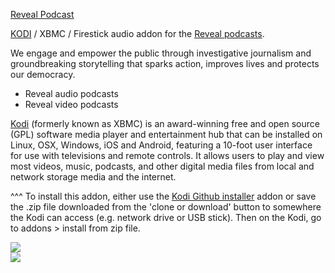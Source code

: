 <a href="www.revealnews.org/">Reveal Podcast</a><br>

<a href="www.kodi.tv">KODI</a> / XBMC / Firestick audio addon for the <a href="https://www.revealnews.org/">Reveal podcasts</a>.<br>

We engage and empower the public through investigative journalism and groundbreaking storytelling that sparks action, improves lives and protects our democracy.<br>

- Reveal audio podcasts<br>
- Reveal video podcasts<br>

<a href="www.kodi.tv">Kodi</a> (formerly known as XBMC) is an award-winning free and open source (GPL) software media player and entertainment hub that can be installed on Linux, OSX, Windows, iOS and Android, featuring a 10-foot user interface for use with televisions and remote controls. It allows users to play and view most videos, music, podcasts, and other digital media files from local and network storage media and the internet.<br>

^^^ To install this addon, either use the <a href="https://www.tvaddons.co/github-browser-kodi/">Kodi Github installer</a> addon or save the .zip file downloaded from the 'clone or download' button to somewhere the Kodi can access (e.g. network drive or USB stick). Then on the Kodi, go to addons > install from zip file.<br>

<img src="https://www.revealnews.org/wp-content/themes/reveal2015/static/images/logo/reveal/reveal-logo-white-on-transparent.png"><br>
<a href="http://www.kodi.tv"><img src="https://kodi.tv/sites/default/files/page/field_image/about--devices.jpg">
